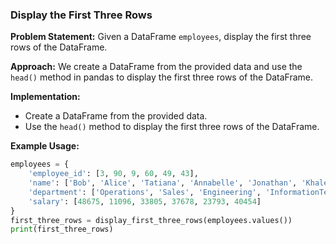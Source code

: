 ### Display the First Three Rows

**Problem Statement:**
Given a DataFrame `employees`, display the first three rows of the DataFrame.

**Approach:**
We create a DataFrame from the provided data and use the `head()` method in pandas to display the first three rows of the DataFrame.

**Implementation:**
- Create a DataFrame from the provided data.
- Use the `head()` method to display the first three rows of the DataFrame.

**Example Usage:**
```python
employees = {
    'employee_id': [3, 90, 9, 60, 49, 43],
    'name': ['Bob', 'Alice', 'Tatiana', 'Annabelle', 'Jonathan', 'Khaled'],
    'department': ['Operations', 'Sales', 'Engineering', 'InformationTechnology', 'HumanResources', 'Administration'],
    'salary': [48675, 11096, 33805, 37678, 23793, 40454]
}
first_three_rows = display_first_three_rows(employees.values())
print(first_three_rows)
```